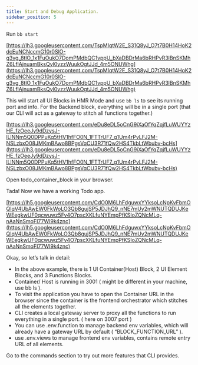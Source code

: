 ```yaml
---
title: Start and Debug Application.
sidebar_position: 5
---
```

Run ```bb start```

[https://lh3.googleusercontent.com/TspMIqtW2E_S31Q8yJ_O7t7B0H14HoK2dcEuNCNccmG10r0SlO-g3vg_8tlO_1x1FuOukO7DomPMdbQC1vppU_bXaDBDrMa6bRHPvR3lBnSKMhZ6LflAjnuamBksQyl0yzzWuukOgtJJd_4m5ONUWhg](https://lh3.googleusercontent.com/TspMIqtW2E_S31Q8yJ_O7t7B0H14HoK2dcEuNCNccmG10r0SlO-g3vg_8tlO_1x1FuOukO7DomPMdbQC1vppU_bXaDBDrMa6bRHPvR3lBnSKMhZ6LflAjnuamBksQyl0yzzWuukOgtJJd_4m5ONUWhg)

This will start all UI Blocks in HMR Mode and use ```bb ls``` to see its running port and info. For the Backend block, everything will be in a single port (that our CLI will act as a gateway to stitch all functions together.)

[https://lh3.googleusercontent.com/eDu8eDL5oCnG9iXaOfYqZqjfLuWUYYzHE_fzOeeJy9dDzysJ-lLlNNm5Q0DPPuKq5tHV1hfFO0N_1FTTrUF7_g1Um4rPvLFJ2M-NSLzbxO08JMKmBAwo8BPgsVqCU3R71fQw2HS4TkbLtWbubv-bcHs](https://lh3.googleusercontent.com/eDu8eDL5oCnG9iXaOfYqZqjfLuWUYYzHE_fzOeeJy9dDzysJ-lLlNNm5Q0DPPuKq5tHV1hfFO0N_1FTTrUF7_g1Um4rPvLFJ2M-NSLzbxO08JMKmBAwo8BPgsVqCU3R71fQw2HS4TkbLtWbubv-bcHs)

Open todo_container_block in your browser.

Tada! Now we have a working Todo app.

[https://lh5.googleusercontent.com/CdO0M6LhFdguwxYYksoLcNpKvFbmOQIqV4UbAwEW0FkWoLO3Qb8gujSP5JDJhQ9_nNE7mUy2mWNUTQDUJKeWEegkwUF0qcwuwz5Fv4O7pscXKLfuNYEmpPfKSIoZQNcMLq-nAaNnSmoFI77WI9k4znc](https://lh5.googleusercontent.com/CdO0M6LhFdguwxYYksoLcNpKvFbmOQIqV4UbAwEW0FkWoLO3Qb8gujSP5JDJhQ9_nNE7mUy2mWNUTQDUJKeWEegkwUF0qcwuwz5Fv4O7pscXKLfuNYEmpPfKSIoZQNcMLq-nAaNnSmoFI77WI9k4znc)

Okay, so let’s talk in detail:

- In the above example, there is 1 UI Container(Host) Block, 2 UI Element Blocks, and 3 Functions Blocks.
- Container/ Host is running in 3001 ( might be different in your machine, use bb ls ).
- To visit the application you have to open the Container URL in the browser since the container is the frontend orchestrator which stitches all the elements together.
- CLI creates a local gateway server to proxy all the functions to run everything in a single port. ( here on 3007 port )
- You can use .env.function to manage backend env variables, which will already have a gateway URL by default ( “BLOCK_FUNCTION_URL” ).
- use .env.views to manage frontend env variables, contains remote entry URL of all elements.

Go to the commands section to try out more features that CLI provides.
